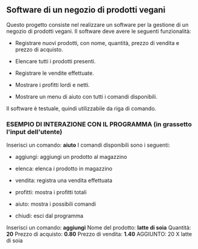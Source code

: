 ## Software di un negozio di prodotti vegani

Questo progetto consiste nel realizzare un software per la gestione di un negozio di prodotti vegani. Il software deve avere le seguenti funzionalità:

- Registrare nuovi prodotti, con nome, quantità, prezzo di vendita e prezzo di acquisto.

- Elencare tutti i prodotti presenti.

- Registrare le vendite effettuate.

- Mostrare i profitti lordi e netti.

- Mostrare un menu di aiuto con tutti i comandi disponibili.

Il software è testuale, quindi utilizzabile da riga di comando.

### ESEMPIO DI INTERAZIONE CON IL PROGRAMMA (in grassetto l'input dell'utente)

Inserisci un comando: **aiuto**
I comandi disponibili sono i seguenti:

- aggiungi: aggiungi un prodotto al magazzino

- elenca: elenca i prodotto in magazzino

- vendita: registra una vendita effettuata

- profitti: mostra i profitti totali

- aiuto: mostra i possibili comandi

- chiudi: esci dal programma

Inserisci un comando: **aggiungi**
Nome del prodotto: **latte di soia**
Quantità: **20**
Prezzo di acquisto: **0.80**
Prezzo di vendita: **1.40**
AGGIUNTO: 20 X latte di soia
